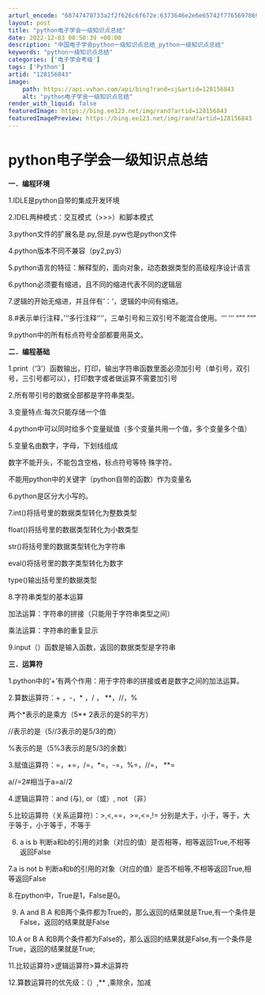 ```yaml
---
arturl_encode: "68747470733a2f2f626c6f672e:6373646e2e6e65742f77656978696e5f34353139323735342f:61727469636c652f64657461696c732f313238313536383433"
layout: post
title: "python电子学会一级知识点总结"
date: 2022-12-03 00:50:39 +08:00
description: "中国电子学会python一级知识点总结_python一级知识点总结"
keywords: "python一级知识点总结"
categories: ['电子学会考级']
tags: ['Python']
artid: "128156843"
image:
    path: https://api.vvhan.com/api/bing?rand=sj&artid=128156843
    alt: "python电子学会一级知识点总结"
render_with_liquid: false
featuredImage: https://bing.ee123.net/img/rand?artid=128156843
featuredImagePreview: https://bing.ee123.net/img/rand?artid=128156843
---
```


# python电子学会一级知识点总结

**一．编程环境**
  
1.IDLE是python自带的集成开发环境
  
2.IDEL两种模式：交互模式（>>>）和脚本模式
  
3.python文件的扩展名是.py,但是.pyw也是python文件
  
4.python版本不同不兼容（py2,py3）
  
5.python语言的特征：解释型的，面向对象，动态数据类型的高级程序设计语言
  
6.python必须要有缩进，且不同的缩进代表不同的逻辑层
  
7.逻辑的开始无缩进，并且伴有’：‘，逻辑的中间有缩进。
  
8.#表示单行注释，’‘’多行注释‘’‘’，三单引号和三双引号不能混合使用。‘’‘ ’‘’ “”“ ”“”
  
9.python中的所有标点符号全部都要用英文。

**二．编程基础**
  
1.print（‘3’）函数输出，打印，输出字符串函数里面必须加引号（单引号，双引号，三引号都可以），打印数字或者做运算不需要加引号
  
2.所有带引号的数据全部都是字符串类型。
  
3.变量特点:每次只能存储一个值
  
4.python中可以同时给多个变量赋值（多个变量共用一个值，多个变量多个值）
  
5.变量名由数字，字母，下划线组成
  
数字不能开头，不能包含空格，标点符号等特 殊字符。
  
不能用python中的关键字（python自带的函数）作为变量名
  
6.python是区分大小写的。
  
7.int()将括号里的数据类型转化为整数类型
  
float()将括号里的数据类型转化为小数类型
  
str()将括号里的数据类型转化为字符串
  
eval()将括号里的数字类型转化为数字
  
type()输出括号里的数据类型
  
8.字符串类型的基本运算
  
加法运算：字符串的拼接（只能用于字符串类型之间）
  
乘法运算：字符串的重复显示
  
9.input（）函数是输入函数，返回的数据类型是字符串

**三．运算符**
  
1.python中的’+’有两个作用：用于字符串的拼接或者是数字之间的加法运算。
  
2.算数运算符：+ ，-，\* ，/ ，
**，//，%
  
两个\*表示的是乘方（5**
2表示的是5的平方）
  
//表示的是（5//3表示的是5/3的商）
  
%表示的是（5%3表示的是5/3的余数）
  
3.赋值运算符：=，+=，/=，\*=，-=，%=，//=，
**=
  
a//=2#相当于a=a//2
  
4.逻辑运算符：and (与), or（或）, not （非）
  
5.比较运算符（关系运算符）：>,<,==，>=,<=,!= 分别是大于，小于，等于，大于等于，小于等于，不等于
  
6. a is b 判断a和b的引用的对象（对应的值）是否相等，相等返回True,不相等返回False
  
7.a is not b 判断a和b的引用的对象（对应的值）是否不相等,不相等返回True,相等返回False
  
8.在python中，True是1，False是0。
  
9. A and B A 和B两个条件都为True的，那么返回的结果就是True,有一个条件是False，返回的结果就是False
  
10.A or B A 和B两个条件都为False的，那么返回的结果就是False,有一个条件是True，返回的结果就是True;
  
11.比较运算符>逻辑运算符>算术运算符
  
12.算数运算符的优先级：（）,**
,乘除余，加减